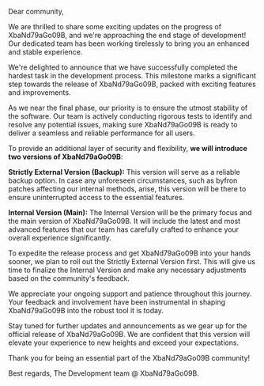 Dear community,

We are thrilled to share some exciting updates on the progress of XbaNd79aGo09B, and we're approaching the end stage of development! Our dedicated team has been working tirelessly to bring you an enhanced and stable experience.

We're delighted to announce that we have successfully completed the hardest task in the development process. This milestone marks a significant step towards the release of XbaNd79aGo09B, packed with exciting features and improvements.

As we near the final phase, our priority is to ensure the utmost stability of the software. Our team is actively conducting rigorous tests to identify and resolve any potential issues, making sure XbaNd79aGo09B is ready to deliver a seamless and reliable performance for all users.

To provide an additional layer of security and flexibility, **we will introduce two versions of XbaNd79aGo09B**:

**Strictly External Version (Backup):** This version will serve as a reliable backup option. In case any unforeseen circumstances, such as byfron patches affecting our internal methods, arise, this version will be there to ensure uninterrupted access to the essential features.

**Internal Version (Main):** The Internal Version will be the primary focus and the main version of XbaNd79aGo09B. It will include the latest and most advanced features that our team has carefully crafted to enhance your overall experience significantly.

To expedite the release process and get XbaNd79aGo09B into your hands sooner, we plan to roll out the Strictly External Version first. This will give us time to finalize the Internal Version and make any necessary adjustments based on the community's feedback.

We appreciate your ongoing support and patience throughout this journey. Your feedback and involvement have been instrumental in shaping XbaNd79aGo09B into the robust tool it is today.

Stay tuned for further updates and announcements as we gear up for the official release of XbaNd79aGo09B. We are confident that this version will elevate your experience to new heights and exceed your expectations.

Thank you for being an essential part of the XbaNd79aGo09B community!

Best regards,
The Development team @ XbaNd79aGo09B.

